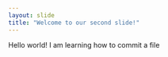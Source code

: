```yaml
---
layout: slide
title: "Welcome to our second slide!"
---
```

Hello world! I am learning how to commit a file
